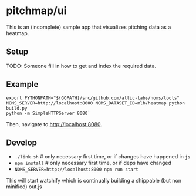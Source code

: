# pitchmap/ui

This is an (incomplete) sample app that visualizes pitching data as a heatmap.

## Setup

TODO: Someone fill in how to get and index the required data.

## Example

```
export PYTHONPATH="${GOPATH}/src/github.com/attic-labs/noms/tools"
NOMS_SERVER=http://localhost:8000 NOMS_DATASET_ID=mlb/heatmap python build.py
python -m SimpleHTTPServer 8080`
```

Then, navigate to [http://localhost:8080](http://localhost:8080).

## Develop

* `./link.sh`  # only necessary first time, or if changes have happened in `js`
* `npm install`  # only necessary first time, or if deps have changed
* `NOMS_SERVER=http://localhost:8000 npm run start`

This will start watchify which is continually building a shippable (but non minified) out.js
